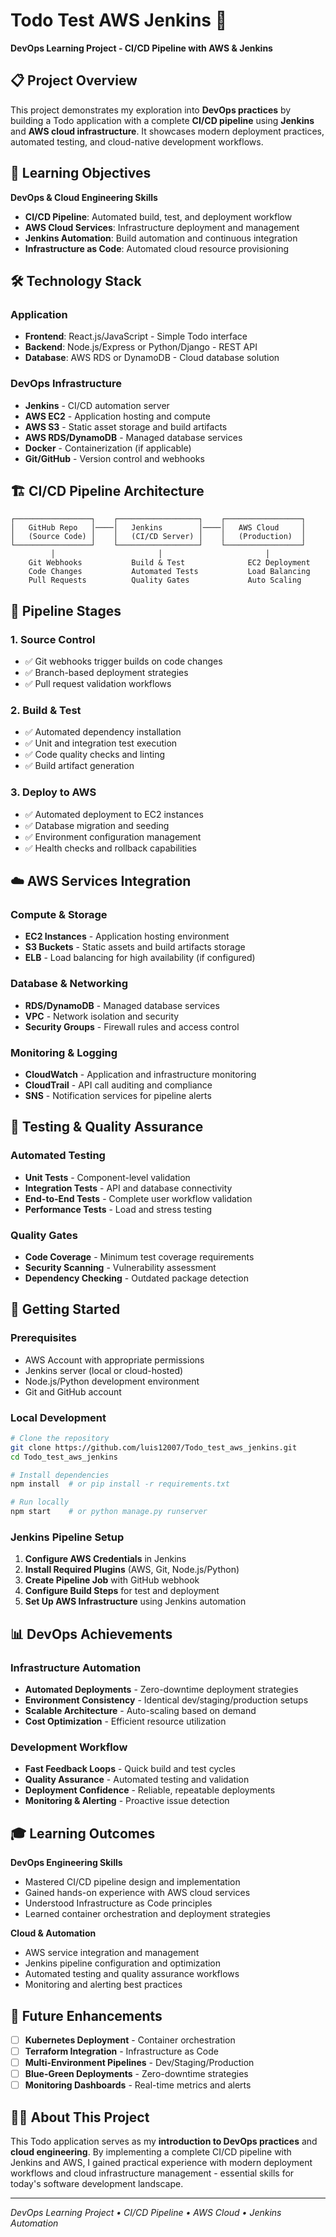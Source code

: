 # Todo Test AWS Jenkins 🚀

**DevOps Learning Project - CI/CD Pipeline with AWS & Jenkins**

## 📋 Project Overview

This project demonstrates my exploration into **DevOps practices** by building a Todo application with a complete **CI/CD pipeline** using **Jenkins** and **AWS cloud infrastructure**. It showcases modern deployment practices, automated testing, and cloud-native development workflows.

## 🎯 Learning Objectives

**DevOps & Cloud Engineering Skills**
- **CI/CD Pipeline**: Automated build, test, and deployment workflow
- **AWS Cloud Services**: Infrastructure deployment and management
- **Jenkins Automation**: Build automation and continuous integration
- **Infrastructure as Code**: Automated cloud resource provisioning

## 🛠️ Technology Stack

### Application
- **Frontend**: React.js/JavaScript - Simple Todo interface
- **Backend**: Node.js/Express or Python/Django - REST API
- **Database**: AWS RDS or DynamoDB - Cloud database solution

### DevOps Infrastructure
- **Jenkins** - CI/CD automation server
- **AWS EC2** - Application hosting and compute
- **AWS S3** - Static asset storage and build artifacts
- **AWS RDS/DynamoDB** - Managed database services
- **Docker** - Containerization (if applicable)
- **Git/GitHub** - Version control and webhooks

## 🏗️ CI/CD Pipeline Architecture

```
┌─────────────────┐    ┌──────────────────┐    ┌─────────────────┐
│   GitHub Repo   │────│   Jenkins        │────│   AWS Cloud     │
│   (Source Code) │    │   (CI/CD Server) │    │   (Production)  │
└─────────────────┘    └──────────────────┘    └─────────────────┘
         │                       │                       │
    Git Webhooks           Build & Test              EC2 Deployment
    Code Changes           Automated Tests           Load Balancing
    Pull Requests          Quality Gates             Auto Scaling
```

## 🔄 Pipeline Stages

### 1. **Source Control**
- ✅ Git webhooks trigger builds on code changes
- ✅ Branch-based deployment strategies
- ✅ Pull request validation workflows

### 2. **Build & Test**
- ✅ Automated dependency installation
- ✅ Unit and integration test execution
- ✅ Code quality checks and linting
- ✅ Build artifact generation

### 3. **Deploy to AWS**
- ✅ Automated deployment to EC2 instances
- ✅ Database migration and seeding
- ✅ Environment configuration management
- ✅ Health checks and rollback capabilities

## ☁️ AWS Services Integration

### Compute & Storage
- **EC2 Instances** - Application hosting environment
- **S3 Buckets** - Static assets and build artifacts storage
- **ELB** - Load balancing for high availability (if configured)

### Database & Networking
- **RDS/DynamoDB** - Managed database services
- **VPC** - Network isolation and security
- **Security Groups** - Firewall rules and access control

### Monitoring & Logging
- **CloudWatch** - Application and infrastructure monitoring
- **CloudTrail** - API call auditing and compliance
- **SNS** - Notification services for pipeline alerts

## 🧪 Testing & Quality Assurance

### Automated Testing
- **Unit Tests** - Component-level validation
- **Integration Tests** - API and database connectivity
- **End-to-End Tests** - Complete user workflow validation
- **Performance Tests** - Load and stress testing

### Quality Gates
- **Code Coverage** - Minimum test coverage requirements
- **Security Scanning** - Vulnerability assessment
- **Dependency Checking** - Outdated package detection

## 🚀 Getting Started

### Prerequisites
- AWS Account with appropriate permissions
- Jenkins server (local or cloud-hosted)
- Node.js/Python development environment
- Git and GitHub account

### Local Development
```bash
# Clone the repository
git clone https://github.com/luis12007/Todo_test_aws_jenkins.git
cd Todo_test_aws_jenkins

# Install dependencies
npm install  # or pip install -r requirements.txt

# Run locally
npm start    # or python manage.py runserver
```

### Jenkins Pipeline Setup
1. **Configure AWS Credentials** in Jenkins
2. **Install Required Plugins** (AWS, Git, Node.js/Python)
3. **Create Pipeline Job** with GitHub webhook
4. **Configure Build Steps** for test and deployment
5. **Set Up AWS Infrastructure** using Jenkins automation

## 📊 DevOps Achievements

### Infrastructure Automation
- **Automated Deployments** - Zero-downtime deployment strategies
- **Environment Consistency** - Identical dev/staging/production setups
- **Scalable Architecture** - Auto-scaling based on demand
- **Cost Optimization** - Efficient resource utilization

### Development Workflow
- **Fast Feedback Loops** - Quick build and test cycles
- **Quality Assurance** - Automated testing and validation
- **Deployment Confidence** - Reliable, repeatable deployments
- **Monitoring & Alerting** - Proactive issue detection

## 🎓 Learning Outcomes

**DevOps Engineering Skills**
- Mastered CI/CD pipeline design and implementation
- Gained hands-on experience with AWS cloud services
- Understood Infrastructure as Code principles
- Learned container orchestration and deployment strategies

**Cloud & Automation**
- AWS service integration and management
- Jenkins pipeline configuration and optimization
- Automated testing and quality assurance workflows
- Monitoring and alerting best practices

## 🔮 Future Enhancements

- [ ] **Kubernetes Deployment** - Container orchestration
- [ ] **Terraform Integration** - Infrastructure as Code
- [ ] **Multi-Environment Pipelines** - Dev/Staging/Production
- [ ] **Blue-Green Deployments** - Zero-downtime strategies
- [ ] **Monitoring Dashboards** - Real-time metrics and alerts

## 👨‍💻 About This Project

This Todo application serves as my **introduction to DevOps practices** and **cloud engineering**. By implementing a complete CI/CD pipeline with Jenkins and AWS, I gained practical experience with modern deployment workflows and cloud infrastructure management - essential skills for today's software development landscape.

---

*DevOps Learning Project • CI/CD Pipeline • AWS Cloud • Jenkins Automation*

